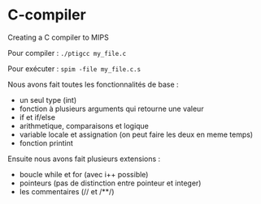 # C-compiler

Creating a C compiler to MIPS

Pour compiler :
`./ptigcc my_file.c`

Pour exécuter :
`spim -file my_file.c.s`

Nous avons fait toutes les fonctionnalités de base :
- un seul type (int)
- fonction à plusieurs arguments qui retourne une valeur
- if et if/else
- arithmetique, comparaisons et logique
- variable locale et assignation (on peut faire les deux en meme temps)
- fonction printint

Ensuite nous avons fait plusieurs extensions :
- boucle while et for (avec i++ possible)
- pointeurs (pas de distinction entre pointeur et integer)
- les commentaires (// et /**/)

